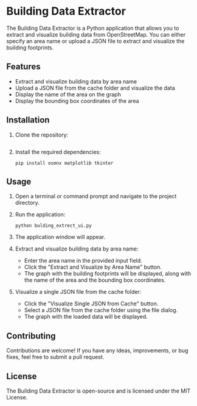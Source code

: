 # Building Data Extractor

The Building Data Extractor is a Python application that allows you to extract and visualize building data from OpenStreetMap. You can either specify an area name or upload a JSON file to extract and visualize the building footprints.

## Features

- Extract and visualize building data by area name
- Upload a JSON file from the cache folder and visualize the data
- Display the name of the area on the graph
- Display the bounding box coordinates of the area

## Installation

1. Clone the repository:
   ```
   
   ```

2. Install the required dependencies:
   ```
   pip install osmnx matplotlib tkinter
   ```

## Usage

1. Open a terminal or command prompt and navigate to the project directory.

2. Run the application:
   ```
   python bulding_extrect_ui.py
   ```

3. The application window will appear.

4. Extract and visualize building data by area name:
   - Enter the area name in the provided input field.
   - Click the "Extract and Visualize by Area Name" button.
   - The graph with the building footprints will be displayed, along with the name of the area and the bounding box coordinates.

5. Visualize a single JSON file from the cache folder:
   - Click the "Visualize Single JSON from Cache" button.
   - Select a JSON file from the cache folder using the file dialog.
   - The graph with the loaded data will be displayed.

## Contributing

Contributions are welcome! If you have any ideas, improvements, or bug fixes, feel free to submit a pull request.

## License

The Building Data Extractor is open-source and is licensed under the MIT License.
